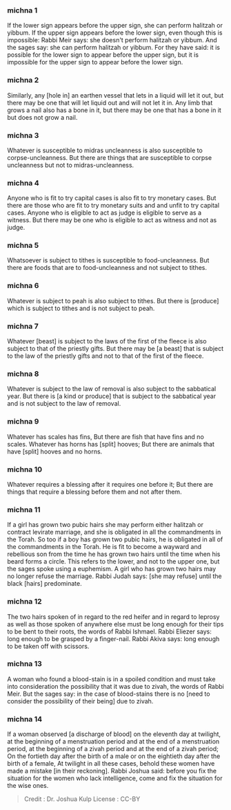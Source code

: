 
### michna 1
If the lower sign appears before the upper sign, she can perform halitzah or yibbum. If the upper sign appears before the lower sign, even though this is impossible: Rabbi Meir says: she doesn't perform halitzah or yibbum. And the sages say: she can perform halitzah or yibbum. For they have said: it is possible for the lower sign to appear before the upper sign, but it is impossible for the upper sign to appear before the lower sign.

### michna 2
Similarly, any [hole in] an earthen vessel that lets in a liquid  will  let it out, but there may be one that will let liquid out and will not let it in. Any limb that grows a nail also has a bone in it, but there may be one that has a bone in it but does not grow a nail.

### michna 3
Whatever is susceptible to midras uncleanness is also susceptible to corpse-uncleanness. But there are things that are susceptible to corpse uncleanness but not to midras-uncleanness.

### michna 4
Anyone who is fit to try capital cases is also fit to try monetary cases. But there are those who are fit to try monetary suits and and unfit to try capital cases. Anyone who is eligible to act as judge is eligible to serve as a witness. But there may be one who is eligible to act as witness and not as judge.

### michna 5
Whatsoever is subject to tithes is susceptible to food-uncleanness. But there are foods that are to food-uncleanness and not subject to tithes.

### michna 6
Whatever is subject to peah   is also subject to tithes. But there is [produce] which is subject to tithes and is not subject to peah.

### michna 7
Whatever [beast] is subject to the laws of the first of the fleece is also subject to that of the priestly gifts. But there may be [a beast] that is subject to the law of the priestly gifts and not to that of the first of the fleece.

### michna 8
Whatever is subject to the law of removal is also subject to the sabbatical year. But there is [a kind or produce] that is subject to the sabbatical year and is not subject to the law of removal.

### michna 9
Whatever has scales has fins, But there are fish that have fins and no scales. Whatever has horns has [split] hooves; But there are animals that have [split] hooves and no horns.

### michna 10
Whatever requires a blessing after it requires one before it; But there are things that require a blessing before them and not after them.

### michna 11
If a girl has grown two pubic hairs she may perform either halitzah or contract levirate marriage, and she is obligated in all the commandments in the Torah. So too if a boy has grown two pubic hairs, he is obligated in all of the commandments in the Torah. He is fit to become a wayward and rebellious son from the time he has grown two hairs until the time when his beard forms a circle. This refers to the lower, and not to the upper one, but the sages spoke using a euphemism. A girl who has grown two hairs may no longer refuse the marriage. Rabbi Judah says: [she may refuse] until the black [hairs] predominate.

### michna 12
The two hairs spoken of in regard to the red heifer and in regard to leprosy as well as those spoken of anywhere else must be long enough for their tips to be bent to their roots, the words of Rabbi Ishmael. Rabbi Eliezer says: long enough to be grasped by a finger-nail. Rabbi Akiva says: long enough to be taken off with scissors.

### michna 13
A woman who found a blood-stain is in a spoiled condition and must take into consideration the possibility that it was due to zivah, the words of Rabbi Meir. But the sages say: in the case of blood-stains there is no [need to consider the possibility of their being] due to zivah.

### michna 14
If a woman observed [a discharge of blood] on the eleventh day at twilight, at the beginning of a menstruation period and at the end of a menstruation period, at the beginning of a zivah period and at the end of a zivah period; On the fortieth day after the birth of a male or on the eightieth day after the birth of a female, At twilight in all these cases, behold these women have made a mistake [in their reckoning]. Rabbi Joshua said: before you fix the situation for the women who lack intelligence, come and fix the situation for the wise ones.

>Credit : Dr. Joshua Kulp
>License : CC-BY